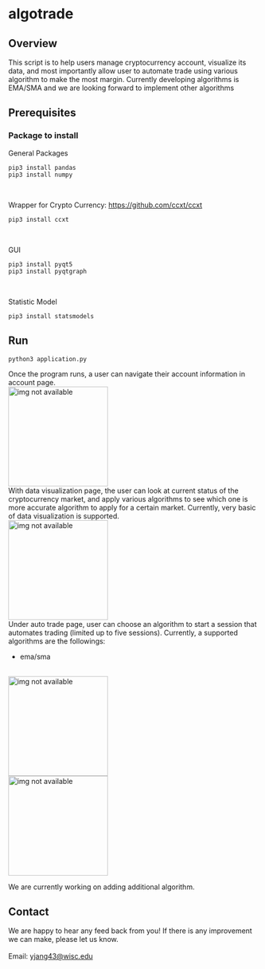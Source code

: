 # algotrade

## Overview
This script is to help users manage cryptocurrency account, visualize its data, and most importantly allow user to automate trade using various algorithm to make the most margin.
Currently developing algorithms is EMA/SMA and we are looking forward to implement other 
algorithms
## Prerequisites
### Package to install
General Packages
```
pip3 install pandas
pip3 install numpy
```
<br/>


Wrapper for Crypto Currency: https://github.com/ccxt/ccxt
```
pip3 install ccxt
```
<br/>


GUI
```
pip3 install pyqt5
pip3 install pyqtgraph
```
<br/>


Statistic Model
```
pip3 install statsmodels
```

## Run
```
python3 application.py
```
Once the program runs, a user can navigate their account information in account page.
<br>
<img src="https://github.com/yjang43/algotrade/tree/master/source/image_1.png" alt="img not available" width="200">
<br>
With data visualization page, the user can look at current status of the cryptocurrency market,
and apply various algorithms to see which one is more accurate algorithm to apply for a certain market.
Currently, very basic of data visualization is supported.
<br>
<img src="https://github.com/yjang43/algotrade/tree/master/source/image_2.png" alt="img not available" width="200">
<br>
Under auto trade page, user can choose an algorithm to start a session that automates
trading (limited up to five sessions). Currently, a supported algorithms are the followings:
<br>
* ema/sma

<br>
<img src="https://github.com/yjang43/algotrade/tree/master/source/image_3.png" alt="img not available" width="200">
<br>
<img src="https://github.com/yjang43/algotrade/tree/master/source/image_4.png" alt="img not available" width="200">
<br>

We are currently working on adding additional algorithm.

## Contact
We are happy to hear any feed back from you! If there is any improvement we can make, please
let us know.
<br/>
<br/>
Email: yjang43@wisc.edu
